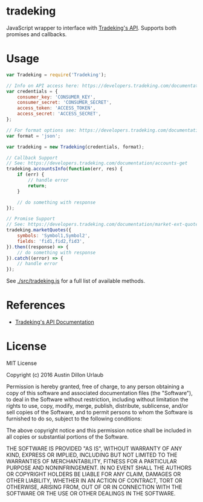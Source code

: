 # tradeking

JavaScript wrapper to interface with [Tradeking's API](https://developers.tradeking.com/Documentation). Supports both promises and callbacks.


# Usage

```javascript
var Tradeking = require('Tradeking');

// Info on API access here: https://developers.tradeking.com/documentation/getting-started
var credentials = {
	consumer_key: 'CONSUMER_KEY',
    consumer_secret: 'CONSUMER_SECRET',
    access_token: 'ACCESS_TOKEN',
    access_secret: 'ACCESS_SECRET',
};

// For format options see: https://developers.tradeking.com/documentation/response-structure
var format = 'json';

var tradeking = new Tradeking(credentials, format);

// Callback Support
// See: https://developers.tradeking.com/documentation/accounts-get
tradeking.accountsInfo(function(err, res) {
    if (err) {
		// handle error
        return;
    }

    // do something with response
});

// Promise Support
// See: https://developers.tradeking.com/documentation/market-ext-quotes-get-post
tradeking.marketQuotes({
    symbols: 'Symbol1,Symbol2',
    fields: 'fid1,fid2,fid3',
}).then((response) => {
    // do something with response
}).catch((error) => {
    // handle error
});
```

See [./src/tradeking.js](./src/tradeking.js) for a full list of available methods.


# References

- [Tradeking's API Documentation](https://developers.tradeking.com/Documentation)


# License

MIT License

Copyright (c) 2016 Austin Dillon Urlaub

Permission is hereby granted, free of charge, to any person obtaining a copy
of this software and associated documentation files (the "Software"), to deal
in the Software without restriction, including without limitation the rights
to use, copy, modify, merge, publish, distribute, sublicense, and/or sell
copies of the Software, and to permit persons to whom the Software is
furnished to do so, subject to the following conditions:

The above copyright notice and this permission notice shall be included in all
copies or substantial portions of the Software.

THE SOFTWARE IS PROVIDED "AS IS", WITHOUT WARRANTY OF ANY KIND, EXPRESS OR
IMPLIED, INCLUDING BUT NOT LIMITED TO THE WARRANTIES OF MERCHANTABILITY,
FITNESS FOR A PARTICULAR PURPOSE AND NONINFRINGEMENT. IN NO EVENT SHALL THE
AUTHORS OR COPYRIGHT HOLDERS BE LIABLE FOR ANY CLAIM, DAMAGES OR OTHER
LIABILITY, WHETHER IN AN ACTION OF CONTRACT, TORT OR OTHERWISE, ARISING FROM,
OUT OF OR IN CONNECTION WITH THE SOFTWARE OR THE USE OR OTHER DEALINGS IN THE
SOFTWARE.
